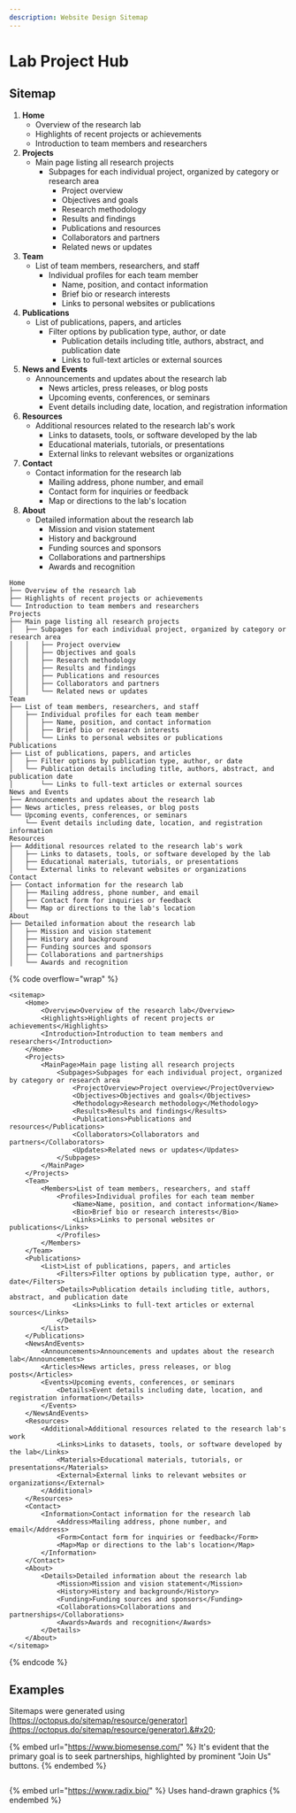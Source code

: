 ```yaml
---
description: Website Design Sitemap
---
```


# Lab Project Hub

## Sitemap

1. **Home**
   * Overview of the research lab
   * Highlights of recent projects or achievements
   * Introduction to team members and researchers
2. **Projects**
   * Main page listing all research projects
     * Subpages for each individual project, organized by category or research area
       * Project overview
       * Objectives and goals
       * Research methodology
       * Results and findings
       * Publications and resources
       * Collaborators and partners
       * Related news or updates
3. **Team**
   * List of team members, researchers, and staff
     * Individual profiles for each team member
       * Name, position, and contact information
       * Brief bio or research interests
       * Links to personal websites or publications
4. **Publications**
   * List of publications, papers, and articles
     * Filter options by publication type, author, or date
       * Publication details including title, authors, abstract, and publication date
       * Links to full-text articles or external sources
5. **News and Events**
   * Announcements and updates about the research lab
     * News articles, press releases, or blog posts
     * Upcoming events, conferences, or seminars
     * Event details including date, location, and registration information
6. **Resources**
   * Additional resources related to the research lab's work
     * Links to datasets, tools, or software developed by the lab
     * Educational materials, tutorials, or presentations
     * External links to relevant websites or organizations
7. **Contact**
   * Contact information for the research lab
     * Mailing address, phone number, and email
     * Contact form for inquiries or feedback
     * Map or directions to the lab's location
8. **About**
   * Detailed information about the research lab
     * Mission and vision statement
     * History and background
     * Funding sources and sponsors
     * Collaborations and partnerships
     * Awards and recognition

```
Home
├── Overview of the research lab
├── Highlights of recent projects or achievements
└── Introduction to team members and researchers
Projects
├── Main page listing all research projects
│   ├── Subpages for each individual project, organized by category or research area
│   │   ├── Project overview
│   │   ├── Objectives and goals
│   │   ├── Research methodology
│   │   ├── Results and findings
│   │   ├── Publications and resources
│   │   ├── Collaborators and partners
│   │   └── Related news or updates
Team
├── List of team members, researchers, and staff
│   ├── Individual profiles for each team member
│   │   ├── Name, position, and contact information
│   │   ├── Brief bio or research interests
│   │   └── Links to personal websites or publications
Publications
├── List of publications, papers, and articles
│   ├── Filter options by publication type, author, or date
│   └── Publication details including title, authors, abstract, and publication date
│       └── Links to full-text articles or external sources
News and Events
├── Announcements and updates about the research lab
├── News articles, press releases, or blog posts
└── Upcoming events, conferences, or seminars
    └── Event details including date, location, and registration information
Resources
├── Additional resources related to the research lab's work
│   ├── Links to datasets, tools, or software developed by the lab
│   ├── Educational materials, tutorials, or presentations
│   └── External links to relevant websites or organizations
Contact
├── Contact information for the research lab
│   ├── Mailing address, phone number, and email
│   ├── Contact form for inquiries or feedback
│   └── Map or directions to the lab's location
About
├── Detailed information about the research lab
│   ├── Mission and vision statement
│   ├── History and background
│   ├── Funding sources and sponsors
│   ├── Collaborations and partnerships
│   └── Awards and recognition
```

{% code overflow="wrap" %}
```
<sitemap>
    <Home>
        <Overview>Overview of the research lab</Overview>
        <Highlights>Highlights of recent projects or achievements</Highlights>
        <Introduction>Introduction to team members and researchers</Introduction>
    </Home>
    <Projects>
        <MainPage>Main page listing all research projects
            <Subpages>Subpages for each individual project, organized by category or research area
                <ProjectOverview>Project overview</ProjectOverview>
                <Objectives>Objectives and goals</Objectives>
                <Methodology>Research methodology</Methodology>
                <Results>Results and findings</Results>
                <Publications>Publications and resources</Publications>
                <Collaborators>Collaborators and partners</Collaborators>
                <Updates>Related news or updates</Updates>
            </Subpages>
        </MainPage>
    </Projects>
    <Team>
        <Members>List of team members, researchers, and staff
            <Profiles>Individual profiles for each team member
                <Name>Name, position, and contact information</Name>
                <Bio>Brief bio or research interests</Bio>
                <Links>Links to personal websites or publications</Links>
            </Profiles>
        </Members>
    </Team>
    <Publications>
        <List>List of publications, papers, and articles
            <Filters>Filter options by publication type, author, or date</Filters>
            <Details>Publication details including title, authors, abstract, and publication date
                <Links>Links to full-text articles or external sources</Links>
            </Details>
        </List>
    </Publications>
    <NewsAndEvents>
        <Announcements>Announcements and updates about the research lab</Announcements>
        <Articles>News articles, press releases, or blog posts</Articles>
        <Events>Upcoming events, conferences, or seminars
            <Details>Event details including date, location, and registration information</Details>
        </Events>
    </NewsAndEvents>
    <Resources>
        <Additional>Additional resources related to the research lab's work
            <Links>Links to datasets, tools, or software developed by the lab</Links>
            <Materials>Educational materials, tutorials, or presentations</Materials>
            <External>External links to relevant websites or organizations</External>
        </Additional>
    </Resources>
    <Contact>
        <Information>Contact information for the research lab
            <Address>Mailing address, phone number, and email</Address>
            <Form>Contact form for inquiries or feedback</Form>
            <Map>Map or directions to the lab's location</Map>
        </Information>
    </Contact>
    <About>
        <Details>Detailed information about the research lab
            <Mission>Mission and vision statement</Mission>
            <History>History and background</History>
            <Funding>Funding sources and sponsors</Funding>
            <Collaborations>Collaborations and partnerships</Collaborations>
            <Awards>Awards and recognition</Awards>
        </Details>
    </About>
</sitemap>
```
{% endcode %}

## Examples

Sitemaps were generated using [https://octopus.do/sitemap/resource/generator](https://octopus.do/sitemap/resource/generator).&#x20;

{% embed url="https://www.biomesense.com/" %}
It's evident that the primary goal is to seek partnerships, highlighted by prominent "Join Us" buttons.
{% endembed %}

<figure><img src="../.gitbook/assets/Screen Shot 2024-03-14 at 09.10.29.png" alt=""><figcaption></figcaption></figure>

{% embed url="https://www.radix.bio/" %}
Uses hand-drawn graphics
{% endembed %}

<figure><img src="../.gitbook/assets/Screen Shot 2024-03-14 at 09.16.54.png" alt=""><figcaption></figcaption></figure>
